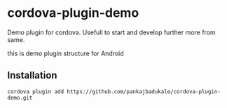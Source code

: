 # cordova-plugin-demo
Demo plugin for cordova. Usefull to start and develop further more from same.

this is demo plugin structure for Android

## Installation

    cordova plugin add https://github.com/pankajbadukale/cordova-plugin-demo.git